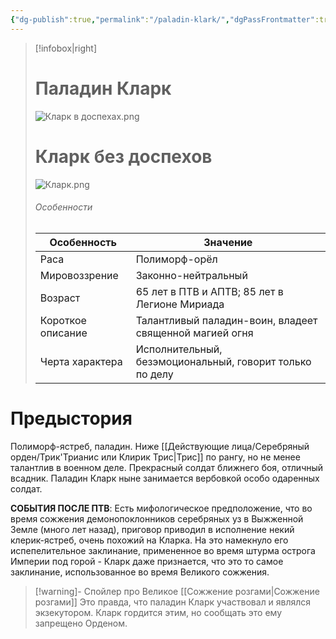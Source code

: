 ```yaml
---
{"dg-publish":true,"permalink":"/paladin-klark/","dgPassFrontmatter":true}
---
```


> [!infobox|right]
> # Паладин Кларк
> ![Кларк в доспехах.png](/img/user/%D0%98%D0%B7%D0%BE%D0%B1%D1%80%D0%B0%D0%B6%D0%B5%D0%BD%D0%B8%D1%8F/%D0%9A%D0%BB%D0%B0%D1%80%D0%BA%20%D0%B2%20%D0%B4%D0%BE%D1%81%D0%BF%D0%B5%D1%85%D0%B0%D1%85.png)
> # Кларк без доспехов
> ![Кларк.png](/img/user/%D0%98%D0%B7%D0%BE%D0%B1%D1%80%D0%B0%D0%B6%D0%B5%D0%BD%D0%B8%D1%8F/%D0%9A%D0%BB%D0%B0%D1%80%D0%BA.png)
> ###### Особенности
> | Особенность | Значение |
> | ---- | ---- |
> | Раса | Полиморф-орёл|
> | Мировоззрение | Законно-нейтральный |
> | Возраст | 65 лет в ПТВ и АПТВ; 85 лет в Легионе Мириада|
> | Короткое описание |Талантливый паладин-воин, владеет священной магией огня |
> | Черта характера |Исполнительный, безэмоциональный, говорит только по делу|

# Предыстория

Полиморф-ястреб, паладин. Ниже [[Действующие лица/Серебряный орден/Трик'Трианис или Клирик Трис\|Трис]] по рангу, но не менее талантлив в военном деле. Прекрасный солдат ближнего боя, отличный всадник. Паладин Кларк ныне занимается вербовкой особо одаренных солдат. 

**СОБЫТИЯ ПОСЛЕ ПТВ**:
Есть мифологическое предположение, что во время сожжения демонопоклонников серебряных уз в Выжженной Земле (много лет назад), приговор приводил в исполнение некий клерик-ястреб, очень похожий на Кларка. На это намекнуло его испепелительное заклинание, примененное во время штурма острога Империи под горой - Кларк даже признается, что это то самое заклинание, использованное во время Великого сожжения.
> [!warning]- Спойлер про Великое [[Сожжение розгами\|Сожжение розгами]]
> Это правда, что паладин Кларк участвовал и являлся экзекутором. Кларк гордится этим, но сообщать это ему запрещено Орденом.